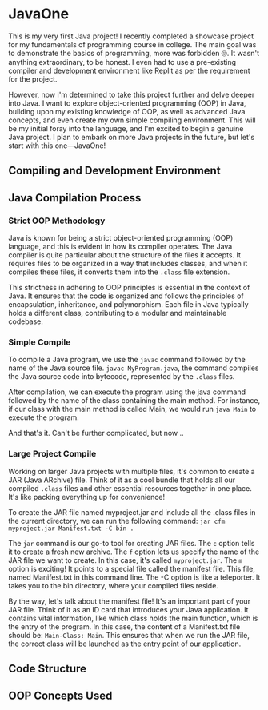 # JavaOne

This is my very first Java project! I recently completed a showcase project for my fundamentals of programming course in college. The main goal was to demonstrate the basics of programming, more was forbidden 🙄. It wasn't anything extraordinary, to be honest. I even had to use a pre-existing compiler and development environment like Replit as per the requirement for the project. 

However, now I'm determined to take this project further and delve deeper into Java. I want to explore object-oriented programming (OOP) in Java, building upon my existing knowledge of OOP, as well as advanced Java concepts, and even create my own simple compiling environment. This will be my initial foray into the language, and I'm excited to begin a genuine Java project. I plan to embark on more Java projects in the future, but let's start with this one—JavaOne!


## Compiling and Development Environment


## Java Compilation Process

### Strict OOP Methodology
Java is known for being a strict object-oriented programming (OOP) language, and this is evident in how its compiler operates. The Java compiler is quite particular about the structure of the files it accepts. It requires files to be organized in a way that includes classes, and when it compiles these files, it converts them into the ``.class`` file extension.

This strictness in adhering to OOP principles is essential in the context of Java. It ensures that the code is organized and follows the principles of encapsulation, inheritance, 
and polymorphism. Each file in Java typically holds a different class, contributing to a modular and maintainable codebase.

### Simple Compile
To compile a Java program, we use the ``javac`` command followed by the name of the Java source file. ``javac MyProgram.java``, the command compiles the Java source code into bytecode, represented by the ``.class`` files.

After compilation, we can execute the program using the java command followed by the name of the class containing the main method. For instance, if our class with the main method is called Main, we would run ``java Main`` to execute the program.

And that's it. Can't be further complicated, but now ..

### Large Project Compile
Working on larger Java projects with multiple files, it's common to create a JAR (Java ARchive) file. Think of it as a cool bundle that holds all our compiled ``.class`` files and other essential resources together in one place. It's like packing everything up for convenience!

To create the JAR file named myproject.jar and include all the .class files in the current directory, we can run the following command: `` jar cfm myproject.jar Manifest.txt -C bin . ``

The ``jar`` command is our go-to tool for creating JAR files. The ``c`` option tells it to create a fresh new archive. The ``f`` option lets us specify the name of the JAR file we want to create. In this case, it's called ``myproject.jar``. The ``m`` option is exciting! It points to a special file called the manifest file. This file, named Manifest.txt in this command line. The -C option is like a teleporter. It takes you to the bin directory, where your compiled files reside.

By the way, let's talk about the manifest file! It's an important part of your JAR file. Think of it as an ID card that introduces your Java application. It contains vital information, like which class holds the main function, which is the entry of the program. In this case, the content of a Manifest.txt file should be: ``Main-Class: Main``. This ensures that when we run the JAR file, the correct class will be launched as the entry point of our application.


## Code Structure



## OOP Concepts Used


